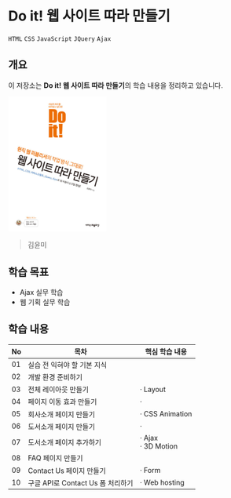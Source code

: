 # Do it! 웹 사이트 따라 만들기

`HTML` `CSS` `JavaScript` `JQuery` `Ajax`

## 개요

이 저장소는 **Do it! 웹 사이트 따라 만들기**의 학습 내용을 정리하고 있습니다.

<img src="./assets/cover.jpg" alt="Cover" width="200">

> 김윤미

## 학습 목표
- Ajax 실무 학습
- 웹 기획 실무 학습

## 학습 내용
|No|목차|핵심 학습 내용|
|---|---|---|
|01|실습 전 익혀야 할 기본 지식||
|02|개발 환경 준비하기||
|03|전체 레이아웃 만들기|· Layout|
|04|페이지 이동 효과 만들기|· |
|05|회사소개 페이지 만들기|· CSS Animation|
|06|도서소개 페이지 만들기|· |
|07|도서소개 페이지 추가하기|· Ajax <br/> · 3D Motion|
|08|FAQ 페이지 만들기||
|09|Contact Us 페이지 만들기|· Form|
|10|구글 API로 Contact Us 폼 처리하기|· Web hosting|

